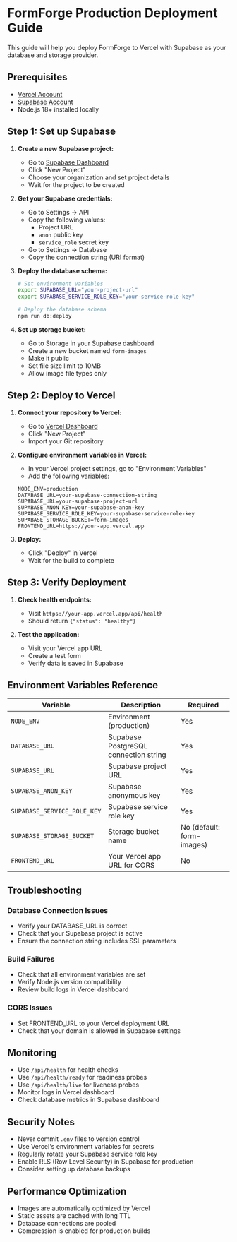 # FormForge Production Deployment Guide

This guide will help you deploy FormForge to Vercel with Supabase as your database and storage provider.

## Prerequisites

- [Vercel Account](https://vercel.com)
- [Supabase Account](https://supabase.com)
- Node.js 18+ installed locally

## Step 1: Set up Supabase

1. **Create a new Supabase project:**
   - Go to [Supabase Dashboard](https://app.supabase.com)
   - Click "New Project"
   - Choose your organization and set project details
   - Wait for the project to be created

2. **Get your Supabase credentials:**
   - Go to Settings → API
   - Copy the following values:
     - Project URL
     - `anon` public key
     - `service_role` secret key
   - Go to Settings → Database
   - Copy the connection string (URI format)

3. **Deploy the database schema:**
   ```bash
   # Set environment variables
   export SUPABASE_URL="your-project-url"
   export SUPABASE_SERVICE_ROLE_KEY="your-service-role-key"
   
   # Deploy the database schema
   npm run db:deploy
   ```

4. **Set up storage bucket:**
   - Go to Storage in your Supabase dashboard
   - Create a new bucket named `form-images`
   - Make it public
   - Set file size limit to 10MB
   - Allow image file types only

## Step 2: Deploy to Vercel

1. **Connect your repository to Vercel:**
   - Go to [Vercel Dashboard](https://vercel.com/dashboard)
   - Click "New Project"
   - Import your Git repository

2. **Configure environment variables in Vercel:**
   - In your Vercel project settings, go to "Environment Variables"
   - Add the following variables:

   ```
   NODE_ENV=production
   DATABASE_URL=your-supabase-connection-string
   SUPABASE_URL=your-supabase-project-url
   SUPABASE_ANON_KEY=your-supabase-anon-key
   SUPABASE_SERVICE_ROLE_KEY=your-supabase-service-role-key
   SUPABASE_STORAGE_BUCKET=form-images
   FRONTEND_URL=https://your-app.vercel.app
   ```

3. **Deploy:**
   - Click "Deploy" in Vercel
   - Wait for the build to complete

## Step 3: Verify Deployment

1. **Check health endpoints:**
   - Visit `https://your-app.vercel.app/api/health`
   - Should return `{"status": "healthy"}`

2. **Test the application:**
   - Visit your Vercel app URL
   - Create a test form
   - Verify data is saved in Supabase

## Environment Variables Reference

| Variable | Description | Required |
|----------|-------------|----------|
| `NODE_ENV` | Environment (production) | Yes |
| `DATABASE_URL` | Supabase PostgreSQL connection string | Yes |
| `SUPABASE_URL` | Supabase project URL | Yes |
| `SUPABASE_ANON_KEY` | Supabase anonymous key | Yes |
| `SUPABASE_SERVICE_ROLE_KEY` | Supabase service role key | Yes |
| `SUPABASE_STORAGE_BUCKET` | Storage bucket name | No (default: form-images) |
| `FRONTEND_URL` | Your Vercel app URL for CORS | No |

## Troubleshooting

### Database Connection Issues
- Verify your DATABASE_URL is correct
- Check that your Supabase project is active
- Ensure the connection string includes SSL parameters

### Build Failures
- Check that all environment variables are set
- Verify Node.js version compatibility
- Review build logs in Vercel dashboard

### CORS Issues
- Set FRONTEND_URL to your Vercel deployment URL
- Check that your domain is allowed in Supabase settings

## Monitoring

- Use `/api/health` for health checks
- Use `/api/health/ready` for readiness probes
- Use `/api/health/live` for liveness probes
- Monitor logs in Vercel dashboard
- Check database metrics in Supabase dashboard

## Security Notes

- Never commit `.env` files to version control
- Use Vercel's environment variables for secrets
- Regularly rotate your Supabase service role key
- Enable RLS (Row Level Security) in Supabase for production
- Consider setting up database backups

## Performance Optimization

- Images are automatically optimized by Vercel
- Static assets are cached with long TTL
- Database connections are pooled
- Compression is enabled for production builds
